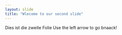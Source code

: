 ```yaml
---
layout: slide
title: "Wlecome to our second slide"
---
```

Dies ist die zweite Folie
Use the left arrow to go bnaack!
